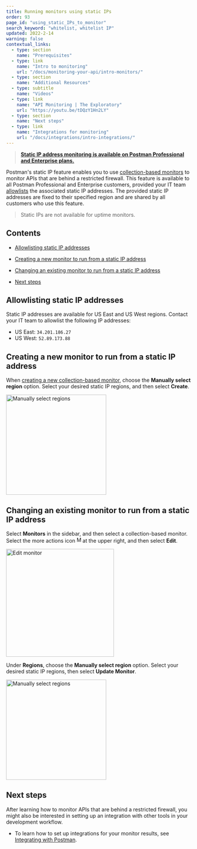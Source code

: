 ```yaml
---
title: Running monitors using static IPs
order: 93
page_id: "using_static_IPs_to_monitor"
search_keyword: "whitelist, whitelist IP"
updated: 2022-2-14
warning: false
contextual_links:
  - type: section
    name: "Prerequisites"
  - type: link
    name: "Intro to monitoring"
    url: "/docs/monitoring-your-api/intro-monitors/"
  - type: section
    name: "Additional Resources"
  - type: subtitle
    name: "Videos"
  - type: link
    name: "API Monitoring | The Exploratory"
    url: "https://youtu.be/tDQzY1Hn2LY"
  - type: section
    name: "Next steps"
  - type: link
    name: "Integrations for monitoring"
    url: "/docs/integrations/intro-integrations/"
---
```


> **[Static IP address monitoring is available on Postman Professional and Enterprise plans.](https://www.postman.com/pricing)**

Postman's static IP feature enables you to use [collection-based monitors](/docs/monitoring-your-api/setting-up-monitor/) to monitor APIs that are behind a restricted firewall. This feature is available to all Postman Professional and Enterprise customers, provided your IT team [allowlists](#allowlisting-static-ip-addresses) the associated static IP addresses. The provided static IP addresses are fixed to their specified region and are shared by all customers who use this feature.

> Static IPs are not available for uptime monitors.

## Contents

* [Allowlisting static IP addresses](#allowlisting-static-ip-addresses)

* [Creating a new monitor to run from a static IP address](#creating-a-new-monitor-to-run-from-a-static-ip-address)

* [Changing an existing monitor to run from a static IP address](#changing-an-existing-monitor-to-run-from-a-static-ip-address)

* [Next steps](#next-steps)

## Allowlisting static IP addresses

Static IP addresses are available for US East and US West regions. Contact your IT team to allowlist the following IP addresses:

* US East: `34.201.186.27`
* US West: `52.89.173.88`

## Creating a new monitor to run from a static IP address

When [creating a new collection-based monitor](/docs/monitoring-your-api/setting-up-monitor/#creating-a-monitor), choose the **Manually select region** option. Select your desired static IP regions, and then select **Create**.

<img src="https://assets.postman.com/postman-docs/monitor-manually-select-region.jpg" width="272px" alt="Manually select regions"/>

## Changing an existing monitor to run from a static IP address

Select **Monitors** in the sidebar, and then select a collection-based monitor. Select the more actions icon <img alt="More actions icon" src="https://assets.postman.com/postman-docs/icon-more-actions-v9.jpg#icon" width="16px">at the upper right, and then select **Edit**.

<img src="https://assets.postman.com/postman-docs/select-edit-monitor.jpg" width="293px" alt="Edit monitor"/>

Under **Regions**, choose the **Manually select region** option. Select your desired static IP regions, then select **Update Monitor**.

<img src="https://assets.postman.com/postman-docs/monitor-manually-select-region.jpg" width="272px" alt="Manually select regions"/>

## Next steps

After learning how to monitor APIs that are behind a restricted firewall, you might also be interested in setting up an integration with other tools in your development workflow.

* To learn how to set up integrations for your monitor results, see [Integrating with Postman](/docs/integrations/intro-integrations/).
